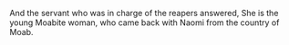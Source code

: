 And the servant who was in charge of the reapers answered, She is the young Moabite woman, who came back with Naomi from the country of Moab.
